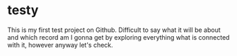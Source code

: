 # testy
This is my first test project on Github. Difficult to say what it will be about and which record am I gonna get by exploring everything what is connected with it, however anyway let's check.
